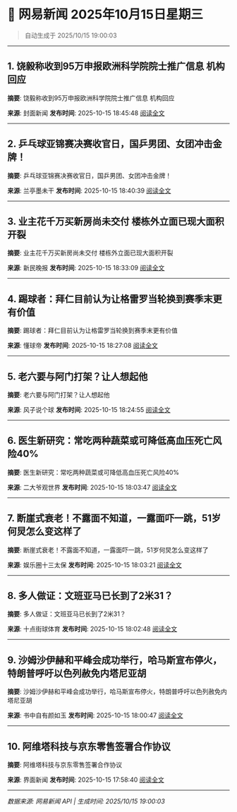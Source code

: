 # 📰 网易新闻 2025年10月15日星期三

> 自动生成于 2025/10/15 19:00:03

---

## 1. 饶毅称收到95万申报欧洲科学院院士推广信息 机构回应

**摘要**: 饶毅称收到95万申报欧洲科学院院士推广信息 机构回应

**来源**: 封面新闻
**发布时间**: 2025-10-15 18:45:48
[阅读全文](https://m.163.com/news/article/KBUBO4610514D3UH.html)

---

## 2. 乒乓球亚锦赛决赛收官日，国乒男团、女团冲击金牌！

**摘要**: 乒乓球亚锦赛决赛收官日，国乒男团、女团冲击金牌！

**来源**: 兰亭墨未干
**发布时间**: 2025-10-15 18:40:39
[阅读全文](https://m.163.com/news/article/KBUBMN070556C2XL.html)

---

## 3. 业主花千万买新房尚未交付 楼栋外立面已现大面积开裂

**摘要**: 业主花千万买新房尚未交付 楼栋外立面已现大面积开裂

**来源**: 新民晚报
**发布时间**: 2025-10-15 18:33:09
[阅读全文](https://m.163.com/news/article/KBUAER3K0512DU6N.html)

---

## 4. 踢球者：拜仁目前认为让格雷罗当轮换到赛季末更有价值

**摘要**: 踢球者：拜仁目前认为让格雷罗当轮换到赛季末更有价值

**来源**: 懂球帝
**发布时间**: 2025-10-15 18:27:08
[阅读全文](https://m.163.com/news/article/KBUATVHR0549BAP0.html)

---

## 5. 老六要与阿门打架？让人想起他

**摘要**: 老六要与阿门打架？让人想起他

**来源**: 风子说个球
**发布时间**: 2025-10-15 18:24:55
[阅读全文](https://m.163.com/news/article/KBUAPTCH0529A4OG.html)

---

## 6. 医生新研究：常吃两种蔬菜或可降低高血压死亡风险40%

**摘要**: 医生新研究：常吃两种蔬菜或可降低高血压死亡风险40%

**来源**: 二大爷观世界
**发布时间**: 2025-10-15 18:03:47
[阅读全文](https://m.163.com/news/article/KBU9J66N05565FLW.html)

---

## 7. 断崖式衰老！不露面不知道，一露面吓一跳，51岁何炅怎么变这样了

**摘要**: 断崖式衰老！不露面不知道，一露面吓一跳，51岁何炅怎么变这样了

**来源**: 娱乐圈十三太保
**发布时间**: 2025-10-15 18:03:21
[阅读全文](https://m.163.com/news/article/KBU98SF60552LC3D.html)

---

## 8. 多人做证：文班亚马已长到了2米31？

**摘要**: 多人做证：文班亚马已长到了2米31？

**来源**: 十点街球体育
**发布时间**: 2025-10-15 18:02:48
[阅读全文](https://m.163.com/news/article/KBU8RH580552Z2GH.html)

---

## 9. 沙姆沙伊赫和平峰会成功举行，哈马斯宣布停火，特朗普呼吁以色列赦免内塔尼亚胡

**摘要**: 沙姆沙伊赫和平峰会成功举行，哈马斯宣布停火，特朗普呼吁以色列赦免内塔尼亚胡

**来源**: 书中自有颜如玉
**发布时间**: 2025-10-15 18:00:47
[阅读全文](https://m.163.com/news/article/KBU9DN3Q0553V3ZM.html)

---

## 10. 阿维塔科技与京东零售签署合作协议

**摘要**: 阿维塔科技与京东零售签署合作协议

**来源**: 界面新闻
**发布时间**: 2025-10-15 17:58:40
[阅读全文](https://m.163.com/news/article/KBU99QFL0534A4SC.html)

---

*数据来源: 网易新闻 API | 生成时间: 2025/10/15 19:00:03*